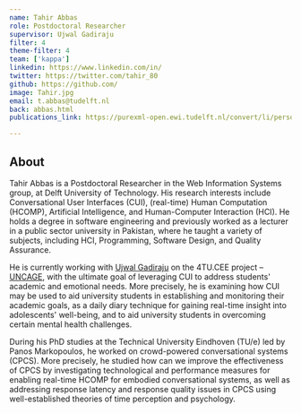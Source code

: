 ```yaml
---
name: Tahir Abbas
role: Postdoctoral Researcher
supervisor: Ujwal Gadiraju
filter: 4
theme-filter: 4
team: ['kappa'] 
linkedin: https://www.linkedin.com/in/
twitter: https://twitter.com/tahir_80
github: https://github.com/
image: Tahir.jpg
email: t.abbas@tudelft.nl 
back: abbas.html
publications_link: https://purexml-open.ewi.tudelft.nl/convert/li/persons/

---
```


## About 

Tahir Abbas is a Postdoctoral Researcher in the Web Information Systems group, at Delft University of Technology. His research interests include Conversational User Interfaces (CUI), (real-time) Human Computation (HCOMP), Artificial Intelligence, and Human-Computer Interaction (HCI). He holds a degree in software engineering and previously worked as a lecturer in a public sector university in Pakistan, where he taught a variety of subjects, including HCI, Programming, Software Design, and Quality Assurance.

He is currently working with [Ujwal Gadiraju](https://ujwalgadiraju.com) on the 4TU.CEE project – [UNCAGE](https://www.uncage.info), with the ultimate goal of leveraging CUI to address students' academic and emotional needs. More precisely, he is examining how CUI may be used to aid university students in establishing and monitoring their academic goals, as a daily diary technique for gaining real-time insight into adolescents' well-being, and to aid university students in overcoming certain mental health challenges.

During his PhD studies at the Technical University Eindhoven (TU/e) led by Panos Markopoulos, he worked on crowd-powered conversational systems (CPCS). More precisely, he studied how can we improve the effectiveness of CPCS by investigating technological and performance measures for enabling real-time HCOMP for embodied conversational systems, as well as addressing response latency and response quality issues in CPCS using well-established theories of time perception and psychology.


